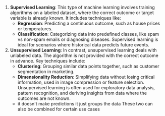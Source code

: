 1. **Supervised Learning**: This type of machine learning involves training algorithms on a labeled dataset, where the correct outcome or target variable is already known. It includes techniques like:
    - **Regression**: Predicting a continuous outcome, such as house prices or temperatures.
    - **Classification**: Categorizing data into predefined classes, like spam vs non-spam emails or diagnosing diseases. Supervised learning is ideal for scenarios where historical data predicts future events.
2. **Unsupervised Learning**: In contrast, unsupervised learning deals with unlabeled data. The algorithm is not provided with the correct outcome in advance. Key techniques include:
    - **Clustering**: Grouping similar data points together, such as customer segmentation in marketing.
    - **Dimensionality Reduction**: Simplifying data without losing critical information, used in image compression or feature selection. Unsupervised learning is often used for exploratory data analysis, pattern recognition, and deriving insights from data where the outcomes are not known.
    - it doesn't make predictions it just groups the data
These two can also be combined for certain use cases